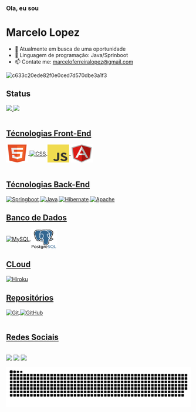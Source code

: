 ### Ola, eu sou

<h1 font-family="Arial">Marcelo Lopez</h1>


- 🔭 Atualmente em busca de uma oportunidade
- 🌱 Linguagem de programação: Java/Sprinboot
- 📫 Contate me: marceloferreiralopez@gmail.com<br>

![c633c20ede82f0e0ced7d570dbe3a1f3](https://user-images.githubusercontent.com/70382532/138322189-2db8df52-9dcb-40a0-88a8-c365466bd33d.gif)
<div><h2>Status</h2></div>
<div allign="center">
  <a href="https://github.com/MarceloFLopez">
  <img height="160em" width="" src="https://github-readme-stats.vercel.app/api?username=MarceloFLopez&show_icons=true&theme=dracula&include_all_commits=true&count_private=true"/>  
      <img height="160em" src="https://github-readme-stats.vercel.app/api/top-langs/?username=MarceloFLopez&layout=compact&langs_count=7&theme=dracula"/>   
</div>  
    <br> 

  <div><h2>Técnologias Front-End</h2></div>
  <div style="display: inline_block"> 
   <img align="center" alt="HTML" height="50" width="60" src="https://raw.githubusercontent.com/devicons/devicon/master/icons/html5/html5-original.svg">
   <img align="center" alt="CSS" height="50" width="60" src="https://icongr.am/devicon/css3-original.svg?size=128&color=currentColor">
   <img align="center" alt="JS" height="50" width="60" src="https://github.com/devicons/devicon/blob/master/icons/javascript/javascript-original.svg">
   <img align="center" alt="JS" height="50" width="60" src="https://github.com/devicons/devicon/blob/master/icons/angularjs/angularjs-original.svg">
   <br> <br>      
  </div>
  
  
  <h2>Técnologias Back-End</h2>
    <div style="display: inline_block"> 
  <img align="center" alt="Springboot" height="50" width="60" src="https://cdn.jsdelivr.net/gh/devicons/devicon/icons/spring/spring-original.svg">
  <img align="center" alt="Java" height="50" width="75" src="https://cdn.jsdelivr.net/gh/devicons/devicon/icons/java/java-original.svg">
  <img align="center" alt="Hibernate" height="85" width="95" src="https://www.vectorlogo.zone/logos/hibernate/hibernate-ar21.svg">
  <img align="center" alt="Apache" height="85" width="95" src="https://www.vectorlogo.zone/logos/apache/apache-official.svg">
   </div>
 
  
 <div><h2>Banco de Dados</h2></div>
   <div style="display: inline_block"> 
 <img align="center" alt="MySQL" height="70" width="70" src="https://cdn.jsdelivr.net/gh/devicons/devicon/icons/mysql/mysql-original-wordmark.svg"> 
 <img align="center" alt="PostGree" height="55" width="70" src="https://github.com/devicons/devicon/blob/master/icons/postgresql/postgresql-original-wordmark.svg">
  </div>
  
 <div><h2>CLoud</h2></div>
 <img align="center" alt="Hiroku" height="55" width="70" src="https://icongr.am/devicon/heroku-original.svg?size=125&color=611111"> 
 <br>
  
 <div><h2>Repositórios</h2></div>
  <div style="display: inline_block"> 
 <img align="center" alt="Git" height="55" width="70" src="https://icongr.am/devicon/git-original.svg?size=148&color=currentColor">
 <img align="center" alt="GitHub" height="55" width="70" src="https://cdn.jsdelivr.net/gh/devicons/devicon/icons/github/github-original.svg">
   <br><br>
  </div>
</div>  
<div><h2>Redes Sociais</h2></div>
<br>
<div >
  <a href="https://instagram.com/marceloferreiralopez" target="_blank"><img src="https://img.shields.io/badge/-Instagram-%23E4405F?style=for-the-badge&logo=instagram&logoColor=white" target="_blank"></a>
  <a href = "mailto:marceloferreiralopez@gmail.com"><img src="https://img.shields.io/badge/-Gmail-%23333?style=for-the-badge&logo=gmail&logoColor=white" target="_blank"></a>
  <a href="https://www.linkedin.com/in/marcelo-ferreira-lopez-180970a8/" target="_blank"><img src="https://img.shields.io/badge/-LinkedIn-%230077B5?style=for-the-badge&logo=linkedin&logoColor=white" target="_blank"></a> 
</div>

![Snake animation](https://raw.githubusercontent.com/platane/platane/output/github-contribution-grid-snake-dark.svg#gh-dark-mode-only)

<div>

  
 
          
